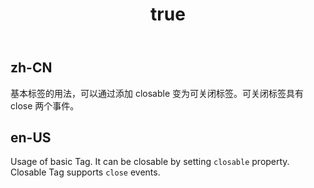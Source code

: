 ﻿---
order: 0
title:
  zh-CN: 基本用法 
  en-US: Basic
---

## zh-CN

基本标签的用法，可以通过添加 closable 变为可关闭标签。可关闭标签具有 close 两个事件。

## en-US

Usage of basic Tag. It can be closable by setting `closable` property. Closable Tag supports `close` events.
